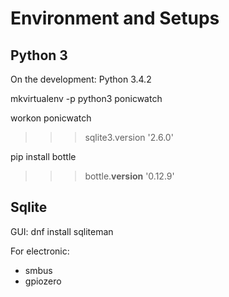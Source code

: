 Environment and Setups
======================

Python 3
--------

On the development: Python 3.4.2

mkvirtualenv -p python3 ponicwatch

workon ponicwatch
>>> sqlite3.version
'2.6.0'

pip install bottle

>>> bottle.__version__
'0.12.9'


Sqlite
------

GUI: dnf install sqliteman



For electronic:
- smbus
- gpiozero
